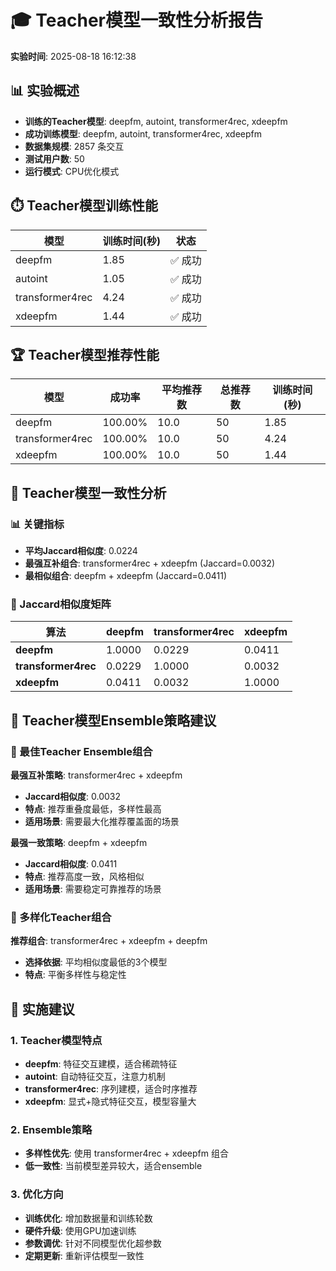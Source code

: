 # 🎓 Teacher模型一致性分析报告
**实验时间**: 2025-08-18 16:12:38

## 📊 实验概述
- **训练的Teacher模型**: deepfm, autoint, transformer4rec, xdeepfm
- **成功训练模型**: deepfm, autoint, transformer4rec, xdeepfm
- **数据集规模**: 2857 条交互
- **测试用户数**: 50
- **运行模式**: CPU优化模式

## ⏱️ Teacher模型训练性能

| 模型 | 训练时间(秒) | 状态 |
|------|-------------|------|
| deepfm | 1.85 | ✅ 成功 |
| autoint | 1.05 | ✅ 成功 |
| transformer4rec | 4.24 | ✅ 成功 |
| xdeepfm | 1.44 | ✅ 成功 |

## 🏆 Teacher模型推荐性能

| 模型 | 成功率 | 平均推荐数 | 总推荐数 | 训练时间(秒) |
|------|--------|------------|----------|-------------|
| deepfm | 100.00% | 10.0 | 50 | 1.85 |
| transformer4rec | 100.00% | 10.0 | 50 | 4.24 |
| xdeepfm | 100.00% | 10.0 | 50 | 1.44 |

## 🔄 Teacher模型一致性分析

### 📊 关键指标
- **平均Jaccard相似度**: 0.0224
- **最强互补组合**: transformer4rec + xdeepfm (Jaccard=0.0032)
- **最相似组合**: deepfm + xdeepfm (Jaccard=0.0411)

### 🔢 Jaccard相似度矩阵

| 算法 | deepfm | transformer4rec | xdeepfm |
|------|------|------|------|
| **deepfm** | 1.0000 | 0.0229 | 0.0411 |
| **transformer4rec** | 0.0229 | 1.0000 | 0.0032 |
| **xdeepfm** | 0.0411 | 0.0032 | 1.0000 |

## 🎯 Teacher模型Ensemble策略建议

### 🥇 最佳Teacher Ensemble组合

**最强互补策略**: transformer4rec + xdeepfm
- **Jaccard相似度**: 0.0032
- **特点**: 推荐重叠度最低，多样性最高
- **适用场景**: 需要最大化推荐覆盖面的场景

**最强一致策略**: deepfm + xdeepfm
- **Jaccard相似度**: 0.0411
- **特点**: 推荐高度一致，风格相似
- **适用场景**: 需要稳定可靠推荐的场景

### 🥈 多样化Teacher组合
**推荐组合**: transformer4rec + xdeepfm + deepfm
- **选择依据**: 平均相似度最低的3个模型
- **特点**: 平衡多样性与稳定性

## 🚀 实施建议

### 1. Teacher模型特点
- **deepfm**: 特征交互建模，适合稀疏特征
- **autoint**: 自动特征交互，注意力机制
- **transformer4rec**: 序列建模，适合时序推荐
- **xdeepfm**: 显式+隐式特征交互，模型容量大

### 2. Ensemble策略
- **多样性优先**: 使用 transformer4rec + xdeepfm 组合
- **低一致性**: 当前模型差异较大，适合ensemble

### 3. 优化方向
- **训练优化**: 增加数据量和训练轮数
- **硬件升级**: 使用GPU加速训练
- **参数调优**: 针对不同模型优化超参数
- **定期更新**: 重新评估模型一致性